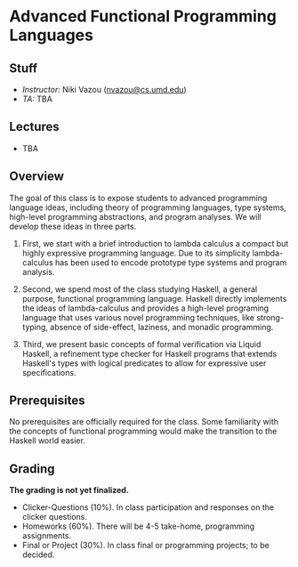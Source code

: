 Advanced Functional Programming Languages
====================================================

Stuff
-----

- *Instructor:* Niki Vazou (nvazou@cs.umd.edu)
- *TA:* TBA

Lectures
----------
- TBA

Overview
-----------
The goal of this class is to expose students to advanced programming
language ideas, including theory of programming languages, type
systems,  high-level programming abstractions, and program analyses.
We will develop these ideas in three parts.

1. First, we start with a brief introduction to lambda calculus a
compact but highly expressive programming language. Due to its
simplicity lambda-calculus has been used to encode prototype type
systems and program analysis.

2. Second, we spend most of the class studying Haskell, a general
purpose, functional programming language. Haskell directly implements
the ideas of lambda-calculus and provides a high-level programing
language that uses various novel programming techniques, like
strong-typing, absence of side-effect, laziness, and monadic
programming.

3. Third, we present basic concepts of formal verification via Liquid
Haskell, a refinement type checker for Haskell programs that extends
Haskell's types with logical predicates to allow for expressive user
specifications.

Prerequisites
--------------
No prerequisites are officially required for the class. 
Some familiarity with the concepts of functional programming would make 
the transition to the Haskell world easier.  


Grading
-------

**The grading is not yet finalized.**

- Clicker-Questions (10%). In class participation and responses on the clicker questions.
- Homeworks (60%). There will be 4-5 take-home, programming assignments. 
- Final or Project (30%). In class final or programming projects; to be decided. 

